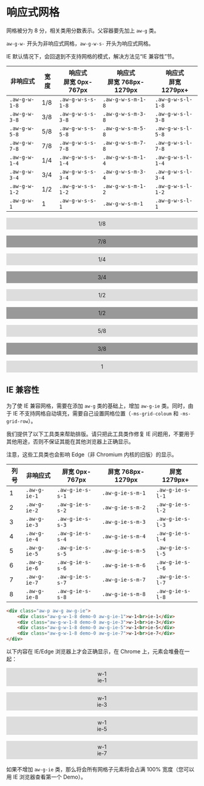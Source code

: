 # 响应式网格
网格被分为 8 分，相关类用分数表示。父容器要先加上 `aw-g` 类。

`aw-g-w-` 开头为非响应式网格，`aw-g-w-s-` 开头为响应式网格。

IE 默认情况下，会回退到不支持网格的模式，解决方法见“IE 兼容性”节。

<style>
.demo-0, .demo-1 { padding: .5em; margin-bottom: 16px; text-align: center; }
.demo-0 { background-color: #ddd; }
.demo-1 { background-color: #999;  }
</style>

|非响应式|宽度|响应式<br>屏宽 0px-767px|响应式<br>屏宽 768px-1279px|响应式<br>屏宽 1279px+|
|-------------|-----|-----------------|-----------------|-----------------|
|`.aw-g-w-1-8`| 1/8 |`.aw-g-w-s-s-1-8`|`.aw-g-w-s-m-1-8`|`.aw-g-w-s-l-1-8`|
|`.aw-g-w-3-8`| 3/8 |`.aw-g-w-s-s-3-8`|`.aw-g-w-s-m-3-8`|`.aw-g-w-s-l-3-8`|
|`.aw-g-w-5-8`| 5/8 |`.aw-g-w-s-s-5-8`|`.aw-g-w-s-m-5-8`|`.aw-g-w-s-l-5-8`|
|`.aw-g-w-7-8`| 7/8 |`.aw-g-w-s-s-7-8`|`.aw-g-w-s-m-7-8`|`.aw-g-w-s-l-7-8`|
|`.aw-g-w-1-4`| 1/4 |`.aw-g-w-s-s-1-4`|`.aw-g-w-s-m-1-4`|`.aw-g-w-s-l-1-4`|
|`.aw-g-w-3-4`| 3/4 |`.aw-g-w-s-s-3-4`|`.aw-g-w-s-m-3-4`|`.aw-g-w-s-l-3-4`|
|`.aw-g-w-1-2`| 1/2 |`.aw-g-w-s-s-1-2`|`.aw-g-w-s-m-1-2`|`.aw-g-w-s-l-1-2`|
|`.aw-g-w-1`  |  1  |`.aw-g-w-s-s-1`  |`.aw-g-w-s-m-1`  |`.aw-g-w-s-l-1`  |

<div class="aw-p aw-g">
    <div class="aw-g-w-1-8 demo-0">1/8</div>
    <div class="aw-g-w-7-8 demo-1">7/8</div>
    <div class="aw-g-w-1-4 demo-0">1/4</div>
    <div class="aw-g-w-3-4 demo-1">3/4</div>
    <div class="aw-g-w-1-2 demo-0">1/2</div>
    <div class="aw-g-w-1-2 demo-1">1/2</div>
    <div class="aw-g-w-5-8 demo-0">5/8</div>
    <div class="aw-g-w-3-8 demo-1">3/8</div>
    <div class="aw-g-w-1   demo-0">1</div>
</div>

## IE 兼容性
为了使 IE 兼容网格，需要在添加 `aw-g` 类的基础上，增加 `aw-g-ie` 类。同时，由于 IE 不支持网格自动填充，需要自己设置网格位置（`-ms-grid-coloum` 和 `-ms-grid-row`）。

我们提供了以下工具类来帮助排版。请只把此工具类作修复 IE 问题用，不要用于其他用途，否则不保证其能在其他浏览器上正确显示。

注意，这些工具类也会影响 Edge（非 Chromium 内核的旧版）的显示。

|列号|非响应式     |屏宽 0px-767px  |屏宽 768px-1279px|屏宽 1279px+    |
|----|------------|----------------|----------------|----------------|
|   1|`.aw-g-ie-1`|`.aw-g-ie-s-s-1`|`.aw-g-ie-s-m-1`|`.aw-g-ie-s-l-1`|
|   2|`.aw-g-ie-2`|`.aw-g-ie-s-s-2`|`.aw-g-ie-s-m-2`|`.aw-g-ie-s-l-2`|
|   3|`.aw-g-ie-3`|`.aw-g-ie-s-s-3`|`.aw-g-ie-s-m-3`|`.aw-g-ie-s-l-3`|
|   4|`.aw-g-ie-4`|`.aw-g-ie-s-s-4`|`.aw-g-ie-s-m-4`|`.aw-g-ie-s-l-4`|
|   5|`.aw-g-ie-5`|`.aw-g-ie-s-s-5`|`.aw-g-ie-s-m-5`|`.aw-g-ie-s-l-5`|
|   6|`.aw-g-ie-6`|`.aw-g-ie-s-s-6`|`.aw-g-ie-s-m-6`|`.aw-g-ie-s-l-6`|
|   7|`.aw-g-ie-7`|`.aw-g-ie-s-s-7`|`.aw-g-ie-s-m-7`|`.aw-g-ie-s-l-7`|
|   8|`.aw-g-ie-8`|`.aw-g-ie-s-s-8`|`.aw-g-ie-s-m-8`|`.aw-g-ie-s-l-8`|

```html
<div class="aw-p aw-g aw-g-ie">
    <div class="aw-g-w-1-8 demo-0 aw-g-ie-1">w-1<br>ie-1</div>
    <div class="aw-g-w-1-8 demo-0 aw-g-ie-3">w-1<br>ie-3</div>
    <div class="aw-g-w-1-8 demo-0 aw-g-ie-5">w-1<br>ie-5</div>
    <div class="aw-g-w-1-8 demo-0 aw-g-ie-7">w-1<br>ie-7</div>
</div>
```

以下内容在 IE/Edge 浏览器上才会正确显示，在 Chrome 上，元素会堆叠在一起：

<div class="aw-p aw-g aw-g-ie">
    <div class="aw-g-w-1-8 demo-0 aw-g-ie-1">w-1<br>ie-1</div>
    <div class="aw-g-w-1-8 demo-0 aw-g-ie-3">w-1<br>ie-3</div>
    <div class="aw-g-w-1-8 demo-0 aw-g-ie-5">w-1<br>ie-5</div>
    <div class="aw-g-w-1-8 demo-0 aw-g-ie-7">w-1<br>ie-7</div>
</div>

如果不增加 `aw-g-ie` 类，那么将会所有网格子元素将会占满 100% 宽度（您可以用 IE 浏览器查看第一个 Demo）。
